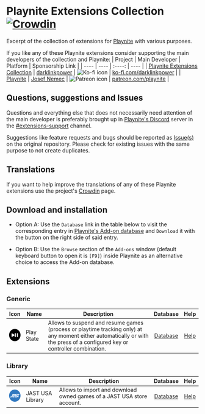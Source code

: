 # Playnite Extensions Collection [![Crowdin](https://badges.crowdin.net/darklinkpower-playnite-extensi/localized.svg)](https://crowdin.com/project/darklinkpower-playnite-extensi)

Excerpt of the collection of extensions for [Playnite](https://github.com/JosefNemec/Playnite/ "Playnite - An open source video game library manager and launcher") with various purposes.

If you like any of these Playnite extensions consider supporting the main developers of the collection and Playnite:
| Project | Main Developer | Platform | Sponsorship Link |
| ---- | ---- | :----: | ---- |
| [Playnite Extensions Collection](https://github.com/darklinkpower/PlayniteExtensionsCollection) | [darklinkpower](https://github.com/darklinkpower) | <img src="https://github.githubassets.com/images/modules/site/icons/funding_platforms/ko_fi.svg" alt="Ko-fi icon" width="32" height="32" /> | [ko-fi.com/darklinkpower](https://ko-fi.com/darklinkpower) |
| [Playnite](https://github.com/JosefNemec/Playnite/) | [Josef Nemec](https://github.com/JosefNemec) | <img src="https://github.githubassets.com/images/modules/site/icons/funding_platforms/patreon.svg" alt="Patreon icon" width="32" height="32" /> | [patreon.com/playnite](https://patreon.com/playnite) |

## Questions, suggestions and Issues

Questions and everything else that does not necessarily need attention of the main developer is preferably brought up in [Playnite's Discord](https://discord.gg/BrtABqe) server in the [#extensions-support](https://discord.com/channels/365863063296933888/808419165311467630) channel.

Suggestions like feature requests and bugs should be reported as [Issue(s)](https://github.com/darklinkpower/PlayniteExtensionsCollection/issues) on the original repository. Please check for existing issues with the same purpose to not create duplicates.

## Translations

If you want to help improve the translations of any of these Playnite extensions use the project's [Crowdin](https://crowdin.com/project/darklinkpower-playnite-extensi) page.

## Download and installation

- Option A: Use the `Database` link in the table below to visit the corresponding entry in [Playnite's Add-on database](https://playnite.link/addons.html) and `Download` it with the button on the right side of said entry.

- Option B: Use the `Browse` section of the `Add-ons` window (default keyboard button to open it is `[F9]`) inside Playnite as an alternative choice to access the Add-on database.

## Extensions

### Generic

| Icon | Name | Description | Database | Help |
| ---- | ---- | ---- | :----: | :----: |
| <img src="source/Generic/PlayState/icon.png" alt="Play State icon" width="32" height="32" /> | Play State | Allows to suspend and resume games (process or playtime tracking only) at any moment either automatically or with the press of a configured key or controller combination. | [Database](https://playnite.link/addons.html#PlayState) | [Help](https://github.com/darklinkpower/PlayniteExtensionsCollection/wiki/PlayState) |

### Library

| Icon | Name | Description | Database | Help |
| ---- | ---- | ---- | :----: | :----: |
| <img src="source/Library/JastUsaLibrary/icon.png" alt="JAST USA Library icon" width="32" height="32" /> | JAST USA Library | Allows to import and download owned games of a JAST USA store account. | [Database](https://playnite.link/addons.html#JastUsaLibrary_d407a620-5953-4ca4-a25c-8194c8559381) | [Help](https://github.com/darklinkpower/PlayniteExtensionsCollection/wiki/JAST-USA-Library) |
